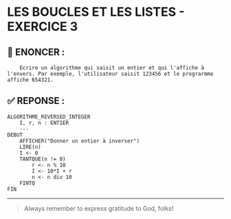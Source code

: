 # LES BOUCLES ET LES LISTES - EXERCICE 3

## 🌟 ENONCER :
```
    Ecrire un algorithme qui saisit un entier et qui l'affiche à l'envers. Par exemple, l'utilisateur saisit 123456 et le prograrmme affiche 654321.
```

## ✅ REPONSE :

````
ALGORITHME_REVERSED_INTEGER
    I, r, n : ENTIER
    ---
DEBUT
    AFFICHER("Donner un entier à inverser")
    LIRE(n)
    I <- 0 
    TANTQUE(n != 0)
        r <- n % 10
        I <- 10*I + r
        n <- n div 10
    FINTQ
FIN 
````

--- 

> Always remember to express gratitude to God, folks!